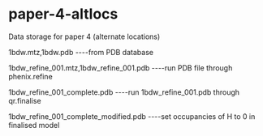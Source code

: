 # paper-4-altlocs
Data storage for paper 4 (alternate locations)

1bdw.mtz,1bdw.pdb   ----from PDB database 

1bdw_refine_001.mtz,1bdw_refine_001.pdb  ----run PDB file through phenix.refine

1bdw_refine_001_complete.pdb  ----run 1bdw_refine_001.pdb through qr.finalise

1bdw_refine_001_complete_modified.pdb  ----set occupancies of H to 0 in finalised model
